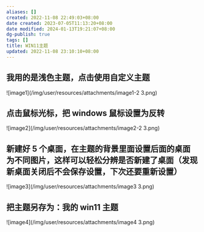 ```yaml
---
aliases: []
created: 2022-11-08 22:49:03+08:00
date created: 2023-07-05T11:13:20+08:00
date modified: 2024-01-13T19:21:07+08:00
dg-publish: true
tags: []
title: WIN11主题
updated: 2022-11-08 23:10:10+08:00
---
```


## 我用的是浅色主题，点击使用自定义主题
![image1](/img/user/resources/attachments/image1-2 3.png)
## 
## 点击鼠标光标，把 windows 鼠标设置为反转
![image2](/img/user/resources/attachments/image2-2 3.png)
## 
## 新建好 5 个桌面，在主题的背景里面设置后面的桌面为不同图片，这样可以轻松分辨是否新建了桌面（发现新桌面关闭后不会保存设置，下次还要重新设置）
![image3](/img/user/resources/attachments/image3 3.png)
## 
## 把主题另存为：我的 win11 主题
![image4](/img/user/resources/attachments/image4 3.png)